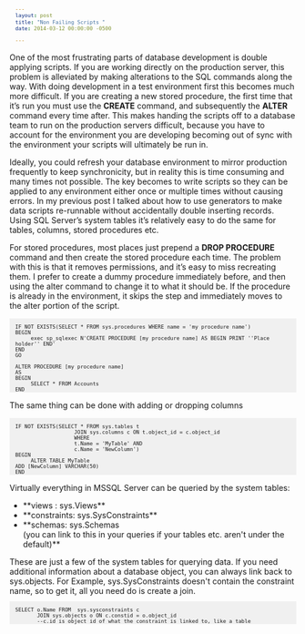 ```yaml
---
layout: post
title: "Non Failing Scripts "
date: 2014-03-12 00:00:00 -0500

---
```


One of the most frustrating parts of database development is double applying scripts.  If you are working directly on the production server, this problem is alleviated by making alterations to the SQL commands along the way.   With doing development in a test environment first this becomes much more difficult.  If you are creating a new stored procedure, the first time that it’s run you must use the **CREATE** command, and subsequently the **ALTER** command every time after.  This makes handing the scripts off to a database team to run on the production servers difficult, because you have to account for the environment you are developing becoming out of sync with the environment your scripts will ultimately be run in.  

Ideally, you could refresh your database environment to mirror production frequently to keep synchronicity, but in reality this is time consuming and many times not possible.  The key becomes to write scripts so they can be applied to any environment either once or multiple times without causing errors.  In my previous post I talked about how to use generators to make data scripts re-runnable without accidentally double inserting records.  Using SQL Server’s system tables it’s relatively easy to do the same for tables, columns, stored procedures etc.  

For stored procedures, most places just prepend a **DROP PROCEDURE** command and then create the stored procedure each time.  The problem with this is that it removes permissions, and it’s easy to miss recreating them.  I prefer to create a dummy procedure immediately before, and then using the alter command to change it to what it should be.  If the procedure is already in the environment, it skips the step and immediately moves to the alter portion of the script.


```

IF NOT EXISTS(SELECT * FROM sys.procedures WHERE name = 'my procedure name')
BEGIN
     exec sp_sqlexec N'CREATE PROCEDURE [my procedure name] AS BEGIN PRINT ''Place holder'' END'
END
GO

ALTER PROCEDURE [my procedure name]
AS
BEGIN
     SELECT * FROM Accounts
END

```


The same thing can be done with adding or dropping columns

```

IF NOT EXISTS(SELECT * FROM sys.tables t 
                   JOIN sys.columns c ON t.object_id = c.object_id
                   WHERE
                   t.Name = 'MyTable' AND 
                   c.Name = 'NewColumn')
BEGIN
     ALTER TABLE MyTable
ADD [NewColumn] VARCHAR(50)
END

```


Virtually everything in MSSQL Server can be queried by the system tables:
<ul> 
<li>**views : sys.Views**</li>
<li>**constraints: sys.SysConstraints**</li>
<li>**schemas: sys.Schemas<br/>(you can link to this in your queries if your tables etc. aren't under the default)**</li>
</ul>
These are just a few of the system tables for querying data.  If you need additional information about a database object, you can always link back to sys.objects.  For Example, sys.SysConstraints doesn't contain the constraint name, so to get it, all you need do is create a join.

```

SELECT o.Name FROM  sys.sysconstraints c 
       JOIN sys.objects o ON c.constid = o.object_id 
       --c.id is object id of what the constraint is linked to, like a table

```


<style type="text/css">
pre {
    background-color: #f0f0f0;
    padding-left: 10px;
    padding-right: 10px;
    font-size:8pt;
}


</style>